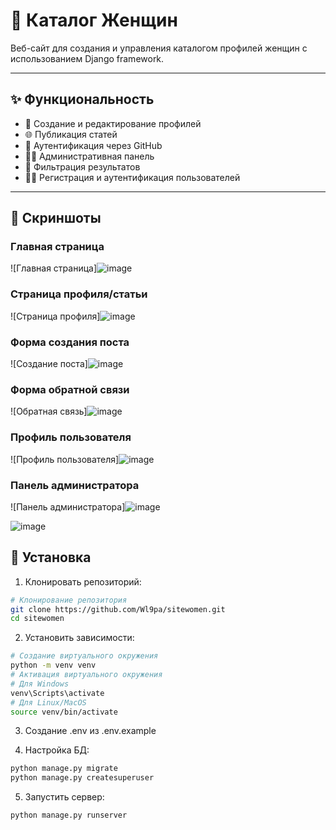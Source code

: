 # 👜 Каталог Женщин
Веб-сайт для создания и управления каталогом профилей женщин с использованием Django framework.

---

## ✨ Функциональность
- 📝 Создание и редактирование профилей
- 🌐 Публикация статей
- 🔐 Аутентификация через GitHub
- 👨‍💻 Административная панель
- 📖 Фильтрация результатов
- 👩‍💼 Регистрация и аутентификация пользователей

---

## 📸 Скриншоты
### Главная страница
![Главная страница]![image](https://github.com/user-attachments/assets/f28e15ec-dc89-455e-86eb-dea8f140a7ed)

### Страница профиля/статьи
![Страница профиля]![image](https://github.com/user-attachments/assets/c0da0786-6c81-4cc9-955b-517354c5a1c0)

### Форма создания поста
![Создание поста]![image](https://github.com/user-attachments/assets/b2b12426-e930-4382-b967-cdec0e061c52)

### Форма обратной связи
![Обратная связь]![image](https://github.com/user-attachments/assets/107a84e3-23e4-4e63-91fe-c1876dc5865f)

### Профиль пользователя
![Профиль пользователя]![image](https://github.com/user-attachments/assets/58bcfc24-4478-4fe1-8bce-ae8254913261)

### Панель администратора
![Панель администратора]![image](https://github.com/user-attachments/assets/1641f47f-62ee-40ac-8c03-25507eaa880e)

![image](https://github.com/user-attachments/assets/ac9ff049-d5ba-4617-81e4-40b81f5e6f8f)


## 🚀 Установка

1. Клонировать репозиторий:
```bash
# Клонирование репозитория
git clone https://github.com/Wl9pa/sitewomen.git
cd sitewomen
```

2. Установить зависимости:
```bash
# Создание виртуального окружения
python -m venv venv
# Активация виртуального окружения
# Для Windows
venv\Scripts\activate
# Для Linux/MacOS
source venv/bin/activate
```

3. Создание .env из .env.example

4. Настройка БД:
```bash
python manage.py migrate
python manage.py createsuperuser
```

5. Запустить сервер:
```bash
python manage.py runserver
```
